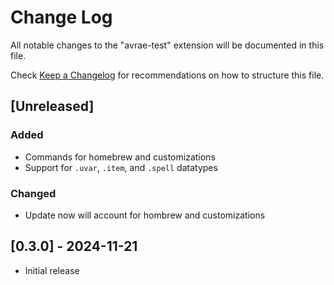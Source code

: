 # Change Log

All notable changes to the "avrae-test" extension will be documented in this file.

Check [Keep a Changelog](http://keepachangelog.com/) for recommendations on how to structure this file.

## [Unreleased]
### Added
- Commands for homebrew and customizations
- Support for `.uvar`, `.item`, and `.spell` datatypes

### Changed
- Update now will account for hombrew and customizations

## [0.3.0] - 2024-11-21
- Initial release



